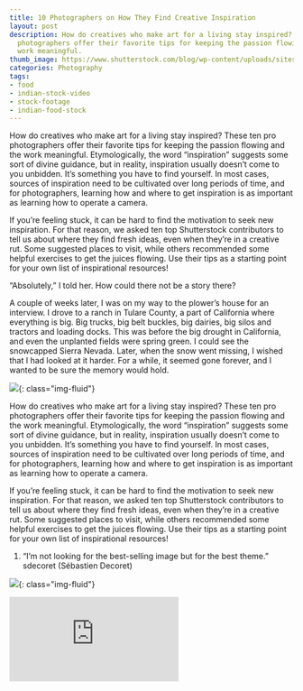 ```yaml
---
title: 10 Photographers on How They Find Creative Inspiration
layout: post
description: How do creatives who make art for a living stay inspired? These ten pro
  photographers offer their favorite tips for keeping the passion flowing and the
  work meaningful.
thumb_image: https://www.shutterstock.com/blog/wp-content/uploads/sites/5/2018/07/featured12.jpg
categories: Photography
tags:
- food
- indian-stock-video
- stock-footage
- indian-food-stock
---
```


How do creatives who make art for a living stay inspired? These ten pro photographers offer their favorite tips for keeping the passion flowing and the work meaningful.
Etymologically, the word “inspiration” suggests some sort of divine guidance, but in reality, inspiration usually doesn’t come to you unbidden. It’s something you have to find yourself. In most cases, sources of inspiration need to be cultivated over long periods of time, and for photographers, learning how and where to get inspiration is as important as learning how to operate a camera.

If you’re feeling stuck, it can be hard to find the motivation to seek new inspiration. For that reason, we asked ten top Shutterstock contributors to tell us about where they find fresh ideas, even when they’re in a creative rut. Some suggested places to visit, while others recommended some helpful exercises to get the juices flowing. Use their tips as a starting point for your own list of inspirational resources!

“Absolutely,” I told her. How could there not be a story there?

A couple of weeks later, I was on my way to the plower’s house for an interview. I drove to a ranch in Tulare County, a part of California where everything is big. Big trucks, big belt buckles, big dairies, big silos and tractors and loading docks. This was before the big drought in California, and even the unplanted fields were spring green. I could see the snowcapped Sierra Nevada. Later, when the snow went missing, I wished that I had looked at it harder. For a while, it seemed gone forever, and I wanted to be sure the memory would hold.

![](https://www.shutterstock.com/blog/wp-content/uploads/sites/5/2018/07/ugc-ig-tag.jpg ){: class="img-fluid"}

How do creatives who make art for a living stay inspired? These ten pro photographers offer their favorite tips for keeping the passion flowing and the work meaningful.
Etymologically, the word “inspiration” suggests some sort of divine guidance, but in reality, inspiration usually doesn’t come to you unbidden. It’s something you have to find yourself. In most cases, sources of inspiration need to be cultivated over long periods of time, and for photographers, learning how and where to get inspiration is as important as learning how to operate a camera.

If you’re feeling stuck, it can be hard to find the motivation to seek new inspiration. For that reason, we asked ten top Shutterstock contributors to tell us about where they find fresh ideas, even when they’re in a creative rut. Some suggested places to visit, while others recommended some helpful exercises to get the juices flowing. Use their tips as a starting point for your own list of inspirational resources!

1. “I’m not looking for the best-selling image but for the best theme.”
sdecoret (Sébastien Decoret)

![](https://www.shutterstock.com/blog/wp-content/uploads/sites/5/2018/07/ugc-ig-tag.jpg ){: class="img-fluid"}

<iframe width="" height="" src="https://www.youtube.com/embed/eYDFOQ9fz4g?list=RDMMeYDFOQ9fz4g" frameborder="0" allow="autoplay; encrypted-media" allowfullscreen></iframe>